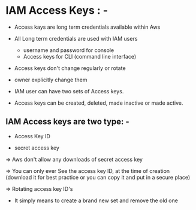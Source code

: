 # IAM Access Keys : -

* Access kays are long term credentials available within Aws 

* All Long term credentials are used with IAM users

   -  username and password for console
   -  Access keys for CLI (command line interface) 
   
* Access keys don't change regularly or rotate

* owner explicitly change them

* IAM user can have two sets of Access keys.

* Access keys can be created, deleted, made inactive or made active.

## IAM Access keys are two type: -

   - Access Key ID

   - secret access key

⇒ Aws don't allow any downloads of secret access key

⇒ You can only ever See the access key ID, at the time of creation (download it for best practice or you can copy  it and put in a secure place)

⇒ Rotating access key ID's

  - It simply means to create a brand new set and remove the old one